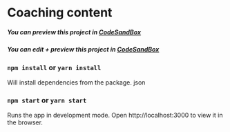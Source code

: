 # Coaching content

##### You can preview this project in [CodeSandBox](https://zq9rm.csb.app/)

##### You can edit + preview this project in [CodeSandBox](https://codesandbox.io/s/happy-cookies-nr5xn)

### `npm install` or `yarn install`

Will install dependencies from the package. json

### `npm start` or `yarn start`

Runs the app in development mode.
Open http://localhost:3000 to view it in the browser.
